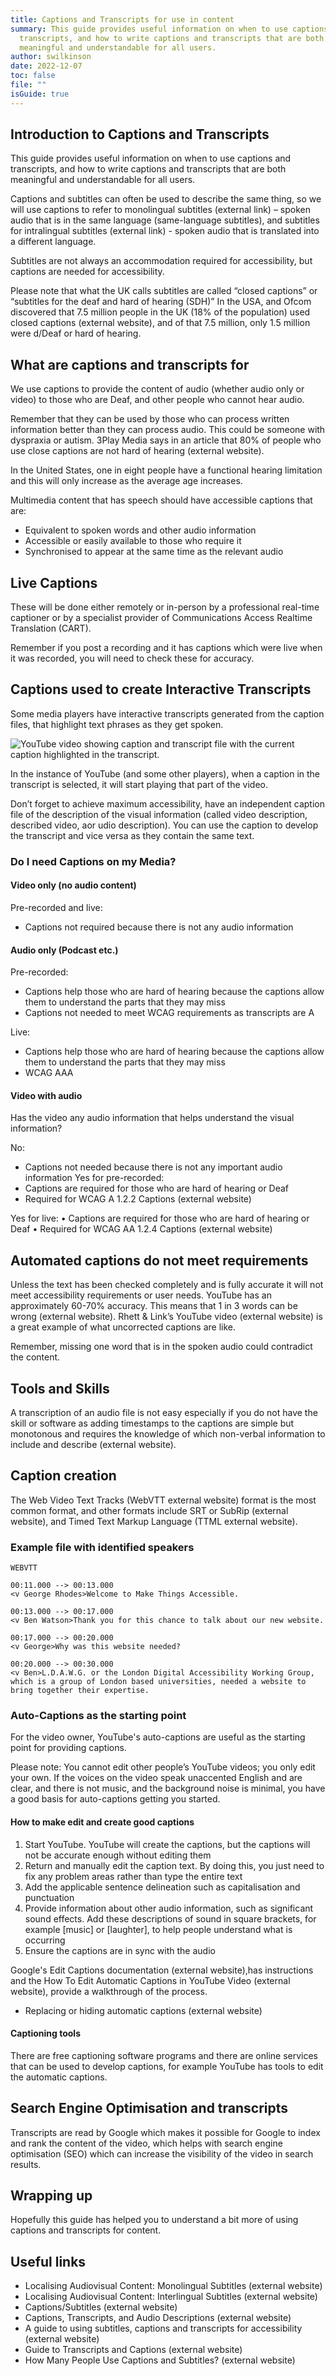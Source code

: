 ```yaml
---
title: Captions and Transcripts for use in content
summary: This guide provides useful information on when to use captions and
  transcripts, and how to write captions and transcripts that are both
  meaningful and understandable for all users.
author: swilkinson
date: 2022-12-07
toc: false
file: ""
isGuide: true
---
```

## Introduction to Captions and Transcripts

This guide provides useful information on when to use captions and transcripts, and how to write captions and transcripts that are both meaningful and understandable for all users.

Captions and subtitles can often be used to describe the same thing, so we will use captions to refer to monolingual subtitles (external link) – spoken audio that is in the same language (same-language subtitles), and subtitles for intralingual subtitles (external link) - spoken audio that is translated into a different language.

Subtitles are not always an accommodation required for accessibility, but captions are needed for accessibility.

Please note that what the UK calls subtitles are called “closed captions” or “subtitles for the deaf and hard of hearing (SDH)” In the USA, and Ofcom discovered that 7.5 million people in the UK (18% of the population) used closed captions (external website), and of that 7.5 million, only 1.5 million were d/Deaf or hard of hearing.

## What are captions and transcripts for

We use captions to provide the content of audio (whether audio only or video) to those who are Deaf, and other people who cannot hear audio.

Remember that they can be used by those who can process written information better than they can process audio. This could be someone with dyspraxia or autism. 3Play Media says in an article that 80% of people who use close captions are not hard of hearing (external website).

In the United States, one in eight people have a functional hearing limitation and this will only increase as the average age increases.

Multimedia content that has speech should have accessible captions that are:

* Equivalent to spoken words and other audio information
* Accessible or easily available to those who require it
* Synchronised to appear at the same time as the relevant audio

## Live Captions

These will be done either remotely or in-person by a professional real-time captioner or by a specialist provider of Communications Access Realtime Translation (CART).

Remember if you post a recording and it has captions which were live when it was recorded, you will need to check these for accuracy.

## Captions used to create Interactive Transcripts

Some media players have interactive transcripts generated from the caption files, that highlight text phrases as they get spoken.

![YouTube video showing caption and transcript file with the current caption highlighted in the transcript.](src/guideImg/youtube-captions.png "Caption and transcript file on YouTube video")

In the instance of YouTube (and some other players), when a caption in the transcript is selected, it will start playing that part of the video.

Don’t forget to achieve maximum accessibility, have an independent caption file of the description of the visual information (called video description, described video, aor udio description). You can use the caption to develop the transcript and vice versa as they  contain  the same text.

### Do I need Captions on my Media?

#### Video only (no audio content)

Pre-recorded and live:

* Captions not required because there is not any audio information

#### Audio only (Podcast etc.)

Pre-recorded:

* Captions help those who are hard of hearing because the captions allow them to understand the parts that they may miss
* Captions not needed to meet WCAG requirements as transcripts are A

Live:

* Captions help those who are hard of hearing because the captions allow them to understand the parts that they may miss
* WCAG AAA

#### Video with audio

Has the video any audio information that helps understand the visual information?

No:

* Captions not needed because there is not any important audio information
  Yes for pre-recorded:
* Captions are required for those who are hard of hearing or Deaf
* Required for WCAG A 1.2.2 Captions (external website)

Yes for live:
•	Captions are required for those who are hard of hearing or Deaf
•	Required for WCAG AA 1.2.4 Captions (external website)

## Automated captions do not meet requirements

Unless the text has been checked completely and is fully accurate it will not meet accessibility requirements or user needs. YouTube has an approximately 60-70% accuracy. This means that 1 in 3 words can be wrong (external website). Rhett & Link’s YouTube video (external website) is a great example of what uncorrected captions are like.

Remember, missing one word that is in the spoken audio could contradict the content.

## Tools and Skills

A transcription of an audio file is not easy especially if you do not have the skill or software as adding timestamps to the captions are simple but monotonous and requires the knowledge of which non-verbal information to include and describe (external website).

## Caption creation

The Web Video Text Tracks (WebVTT external website) format is the most common format, and other formats include SRT or SubRip (external website), and Timed Text Markup Language (TTML external website).

### Example file with identified speakers

```
WEBVTT

00:11.000 --> 00:13.000
<v George Rhodes>Welcome to Make Things Accessible.

00:13.000 --> 00:17.000
<v Ben Watson>Thank you for this chance to talk about our new website.

00:17.000 --> 00:20.000
<v George>Why was this website needed?

00:20.000 --> 00:30.000
<v Ben>L.D.A.W.G. or the London Digital Accessibility Working Group, which is a group of London based universities, needed a website to bring together their expertise.
```

### Auto-Captions as the starting point

For the video owner, YouTube's auto-captions are useful as the starting point for providing captions. 

Please note: You cannot edit other people’s YouTube videos; you only edit your own. If the voices on the video speak unaccented English and are clear, and there is not music, and the background noise is minimal, you have a good basis for auto-captions getting you started.

#### How to make edit and create good captions

1. Start YouTube. YouTube will create the captions, but the captions will not be accurate enough without editing them
2.  Return and manually edit the caption text.  By doing this, you just need to fix any problem areas rather than type the entire text
3. Add the applicable sentence delineation such as capitalisation and punctuation
4. Provide information about other audio information, such as significant sound effects. Add these descriptions of sound in square brackets, for example \[music] or \[laughter], to help people understand what is occurring
5. Ensure the captions are in sync with the audio

Google's Edit Captions documentation (external website),has instructions and the How To Edit Automatic Captions in YouTube Video (external website), provide a walkthrough of the process.

* Replacing or hiding automatic captions (external website)

#### Captioning tools
There are free captioning software programs and there are online services that can be used to develop captions, for example YouTube has tools to edit the automatic captions.


## Search Engine Optimisation and transcripts

Transcripts are read by Google which makes it possible for Google to index and rank the content of the video, which helps with search engine optimisation (SEO) which can increase the visibility of the video in search results. 

## Wrapping up

Hopefully this guide has helped you to understand a bit more of using captions and transcripts for content. 

## Useful links

* Localising Audiovisual Content: Monolingual Subtitles (external website)
* Localising Audiovisual Content: Interlingual Subtitles (external website)
* Captions/Subtitles (external website)
* Captions, Transcripts, and Audio Descriptions (external website)
* A guide to using subtitles, captions and transcripts for accessibility (external website)
* Guide to Transcripts and Captions (external website)
* How Many People Use Captions and Subtitles? (external website)
